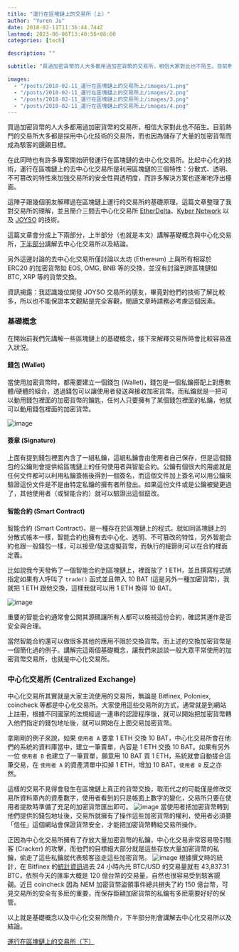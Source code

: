 ```yaml
---
title: "運行在區塊鏈上的交易所（上）"
author: "Yuren Ju"
date: 2018-02-11T11:36:44.744Z
lastmod: 2023-06-06T13:40:56+08:00
categories: [tech]

description: ""

subtitle: "買過加密貨幣的人大多都用過加密貨幣的交易所，相信大家對此也不陌生。目前熱門的交易所大多都是採用中心化技術的交易所，而也因為儲存了大量的加密貨幣而成為駭客的覬覦目標。"

images:
  - "/posts/2018-02-11_運行在區塊鏈上的交易所上/images/1.png"
  - "/posts/2018-02-11_運行在區塊鏈上的交易所上/images/2.png"
  - "/posts/2018-02-11_運行在區塊鏈上的交易所上/images/3.png"
  - "/posts/2018-02-11_運行在區塊鏈上的交易所上/images/4.png"
---
```


買過加密貨幣的人大多都用過加密貨幣的交易所，相信大家對此也不陌生。目前熱門的交易所大多都是採用中心化技術的交易所，而也因為儲存了大量的加密貨幣而成為駭客的覬覦目標。

在此同時也有許多專案開始研發運行在區塊鏈的去中心化交易所。比起中心化的技術，運行在區塊鏈上的去中心化交易所是利用區塊鏈的三個特性：分散式、透明、不可篡改的特性來加強交易所的安全性與透明度，而許多解決方案也逐漸地浮出檯面。

這陣子跟幾個朋友解釋過在區塊鏈上運行的交易所的基礎原理，這篇文章整理了我對交易所的理解，並且簡介三間去中心化交易所 [EtherDelta](https://etherdelta.com/)、[Kyber Network](https://kyber.network/) 以及 [JOYSO](https://joyso.io/) 的技術。

這篇文章會分成上下兩部分，上半部分（也就是本文）講解基礎概念與中心化交易所，[下半部分](https://medium.com/@yurenju/a5d8fe139616)講解去中心化交易所以及結論。

另外這邊討論的去中心化交易所僅討論以太坊 (Ethereum) 上與所有相容於 ERC20 的加密貨幣如 EOS, OMG, BNB 等的交換，並沒有討論到跨區塊鏈如 BTC, XRP 等的貨幣交換。

資訊揭露：我認識幾位開發 JOYSO 交易所的朋友，畢竟對他們的技術了解比較多，所以也不能保證本文觀點是完全客觀，閱讀文章時請務必考慮這個因素。

### 基礎概念

在開始前我們先講解一些區塊鏈上的基礎概念，接下來解釋交易所時會比較容易進入狀況。

#### 錢包 (Wallet)

當使用加密貨幣時，都需要建立一個錢包 (Wallet)，錢包是一個私鑰搭配上對應軟體/硬體的組合，透過錢包可以讓使用者發送與接收加密貨幣。而私鑰就是一把可以動用錢包裡面的加密貨幣的鑰匙，任何人只要擁有了某個錢包裡面的私鑰，他就可以動用錢包裡面的加密貨幣。

![image](/posts/2018-02-11_運行在區塊鏈上的交易所上/images/1.png#layoutTextWidth)

#### 簽章 (Signature)

上面有提到錢包裡面內含了一組私鑰，這組私鑰會由使用者自己保存，但是這個錢包的公鑰則會提供給區塊鏈上的任何使用者與智能合約。公鑰有個很大的用處就是任何文件都可以利用私鑰簽帳後得到一個簽名，而這個文件加上簽名可以用公鑰來驗證這份文件是不是由特定私鑰的擁有者所發出。如果這份文件或是公鑰被變更過了，其他使用者（或智能合約）就可以驗證出這個竄改。

#### 智能合約 (Smart Contract)

智能合約 (Smart Contract)，是一種存在於區塊鏈上的程式。就如同區塊鏈上的分散式帳本一樣，智能合約也擁有去中心化、透明、不可篡改的特性，另外智能合約也跟一般錢包一樣，可以接受/發送虛擬貨幣，而執行的細節則可以在合約裡面定義。

比如說我今天發佈了一個智能合約到區塊鏈上，裡面放了 1 ETH，並且撰寫程式碼指定如果有人呼叫了 `trade()` 函式並且帶入 10 BAT (這是另外一種加密貨幣)，我就把 1 ETH 跟他交換，這樣我就可以用 1 ETH 換得 10 BAT。

![image](/posts/2018-02-11_運行在區塊鏈上的交易所上/images/2.png#layoutTextWidth)

重要的智能合約通常會公開其源碼讓所有人都可以檢視這份合約，確認其運作是否安全與合理。

當然智能合約還可以做很多其他的應用不限於交換貨幣。而上述的交換加密貨幣是一個簡化過的例子。講解完這兩個基礎概念，讓我們來談談一般大眾平常使用的加密貨幣交易所，也就是中心化交易所。

### 中心化交易所 (Centralized Exchange)

中心化交易所其實就是大家主流使用的交易所，無論是 Bitfinex, Poloniex, coincheck 等都是中心化交易所。大家使用這些交易所的方式，通常就是到網站上註冊，根據不同國家的法規經過一連串的認證程序後，就可以開始把加密貨幣轉入他們指定的錢包地址後，就可以開始在上面交易加密貨幣。

拿剛剛的例子來說，如果 `使用者 A` 要拿 1 ETH 交換 10 BAT，中心化交易所會在他們的系統的資料庫當中，建立一筆賣單，內容是 1 ETH 交換 10 BAT。如果有另外一位 `使用者 B` 也建立了一筆買單，願意用 10 BAT 買 1 ETH，系統就會自動搓合這筆交易，在 `使用者 A` 的資產清單中扣掉 1 ETH，增加 10 BAT，`使用者 B` 反之亦然。

這樣的交易不見得會發生在區塊鏈上真正的貨幣交換，取而代之的可能僅是修改交易所資料庫內的資產數字，使用者看到的只是帳面上數字的變化，交易所只要在使用者提款時準備了充足的加密貨幣匯出即可。
![image](/posts/2018-02-11_運行在區塊鏈上的交易所上/images/3.png#layoutTextWidth)
當使用者把加密貨幣轉到他們提供的錢包地址後，交易所就擁有了操作這些加密貨幣的權利，使用者必須要「信任」這個網站會保證貨幣安全，才能把加密貨幣轉給交易所操作。

正因為中心化交易所擁有了存放大量加密貨幣的私鑰，中心化交易非常容易吸引駭客 (Cracker) 的攻擊，而他們的目標絕大部分就是這些存放大量加密貨幣的私鑰，偷走了這些私鑰就代表駭客盜走這些加密貨幣。
![image](/posts/2018-02-11_運行在區塊鏈上的交易所上/images/4.png#layoutTextWidth)
根據撰文時的統計，在 Bitfinex 的[統計資訊](https://www.bitfinex.com/stats?locale=zh-TW)過去 24 小時內光 BTC/USD 的交易量就有 43,837.31 BTC，依照今天的匯率大概是 120 億台幣的交易量，自然也很容易受到駭客覬覦。近日 coincheck 因為 NEM 加密貨幣盜領事件總共損失了約 150 億台幣，可見交易所的安全有多麽的重要，而保存鉅額加密貨幣的私鑰有多麽需要好好的保管。

以上就是基礎概念以及中心化交易所簡介，下半部分則會講解去中心化交易所以及結論。

[運行在區塊鏈上的交易所（下）](https://medium.com/taipei-ethereum-meetup/%E9%81%8B%E8%A1%8C%E5%9C%A8%E5%8D%80%E5%A1%8A%E9%8F%88%E4%B8%8A%E7%9A%84%E4%BA%A4%E6%98%93%E6%89%80-%E4%B8%8B-a5d8fe139616)
